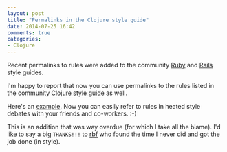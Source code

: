 ```yaml
---
layout: post
title: "Permalinks in the Clojure style guide"
date: 2014-07-25 16:42
comments: true
categories:
- Clojure
---
```


Recent permalinks to rules were added to the community
[Ruby](https://github.com/bbatsov/ruby-style-guide) and
[Rails](https://github.com/bbatsov/rails-style-guide) style guides.

I'm happy to report that now you can use permalinks to the rules listed in the
community [Clojure style guide](https://github.com/bbatsov/clojure-style-guide) as well.

Here's an
[example](https://github.com/bbatsov/clojure-style-guide#when-instead-of-single-branch-if).
Now you can easily refer to rules in heated style debates with your
friends and co-workers. :-)

This is an addition that was way overdue (for which I take all the
blame). I'd like to say a big `THANKS!!!` to [rbf](https://github.com/rbf) who
found the time I never did and got the job done (in style).
